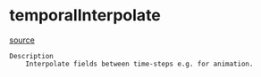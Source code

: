 # temporalInterpolate

[source](github.com/OpenFOAM-jp/OpenFOAM-utilities-tutorials-jp/blob/master/v1906/postProcessing/miscellaneous/temporalInterpolate/temporalInterpolate.C/temporalInterpolate.C)

```
Description
    Interpolate fields between time-steps e.g. for animation.


```

